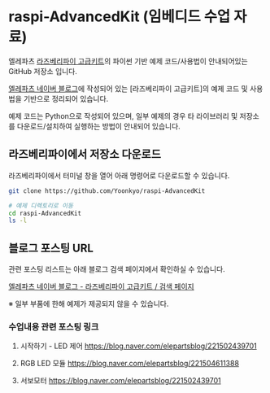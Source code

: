# raspi-AdvancedKit (임베디드 수업 자료)

엘레파츠 [라즈베리파이 고급키트](https://www.eleparts.co.kr/EPXHTPVH)의 파이썬 기반 예제 코드/사용법이 안내되어있는 GitHub 저장소 입니다.  

[엘레파츠 네이버 블로그](https://blog.naver.com/elepartsblog)에 작성되어 있는 [라즈베리파이 고급키트]의 예제 코드 및 사용법을 기반으로 정리되어 있습니다.  

예제 코드는 Python으로 작성되어 있으며, 일부 예제의 경우 타 라이브러리 및 저장소를 다운로드/설치하여 실행하는 방법이 안내되어 있습니다.

## 라즈베리파이에서 저장소 다운로드

라즈베리파이에서 터미널 창을 열어 아래 명령어로 다운로드할 수 있습니다.  

```bash
git clone https://github.com/Yoonkyo/raspi-AdvancedKit

# 예제 디렉토리로 이동
cd raspi-AdvancedKit
ls -l
```

## 블로그 포스팅 URL  

관련 포스팅 리스트는 아래 블로그 검색 페이지에서 확인하실 수 있습니다.

[엘레파츠 네이버 블로그 - 라즈베리파이 고급키트 / 검색 페이지](https://blog.naver.com/PostSearchList.nhn?blogId=elepartsblog&categoryNo=0&range=all&SearchText=%EB%9D%BC%EC%A6%88%EB%B2%A0%EB%A6%AC%ED%8C%8C%EC%9D%B4+%EA%B3%A0%EA%B8%89+%ED%82%A4%ED%8A%B8)  

※ 일부 부품에 한해 예제가 제공되지 않을 수 있습니다.  

### 수업내용 관련 포스팅 링크

1. 시작하기 - LED 제어
https://blog.naver.com/elepartsblog/221502439701

2. RGB LED 모듈 
https://blog.naver.com/elepartsblog/221504611388

3. 서보모터
https://blog.naver.com/elepartsblog/221502439701
